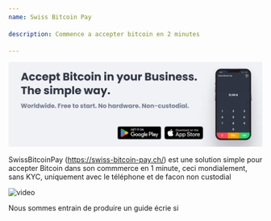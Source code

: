 ```yaml
---
name: Swiss Bitcoin Pay

description: Commence a accepter bitcoin en 2 minutes

---
```


![cover](assets/cover.jpeg)

SwissBitcoinPay (https://swiss-bitcoin-pay.ch/) est une solution simple pour accepter Bitcoin dans son commmerce en 1 minute, ceci mondialement, sans KYC, uniquement avec le téléphone et de facon non custodial

![video](https://youtu.be/_yAyJReq3Dg)

Nous sommes entrain de produire un guide écrie si
